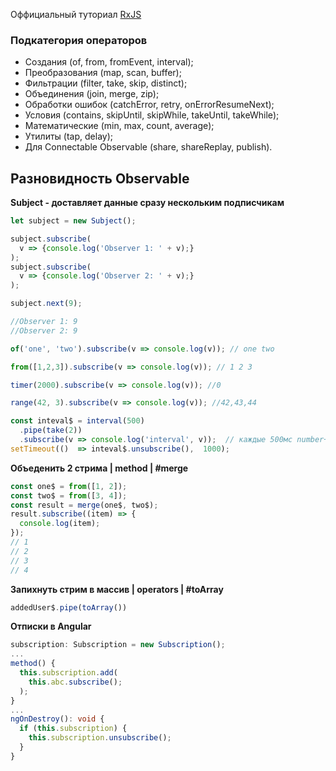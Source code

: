 Оффициальный туториал  [RxJS]([http://reactivex.io/rxjs/manual/tutorial.html](http://reactivex.io/rxjs/manual/tutorial.html))

### Подкатегория операторов
-   Создания (of, from, fromEvent, interval);
-   Преобразования (map, scan, buffer);
-   Фильтрации (filter, take, skip, distinct);
-   Объединения (join, merge, zip);
-   Обработки ошибок (catchError, retry, onErrorResumeNext);
-   Условия (contains, skipUntil, skipWhile, takeUntil, takeWhile);
-   Математические (min, max, count, average);
-   Утилиты (tap, delay);
-   Для Connectable Observable (share, shareReplay, publish).

## Разновидность Observable

**Subject - доставляет данные сразу нескольким подписчикам**
```ts
let subject = new Subject();

subject.subscribe(
  v => {console.log('Observer 1: ' + v);}
);
subject.subscribe(
  v => {console.log('Observer 2: ' + v);}
);

subject.next(9);

//Observer 1: 9
//Observer 2: 9
```

```ts
of('one', 'two').subscribe(v => console.log(v)); // one two
```
```ts
from([1,2,3]).subscribe(v => console.log(v)); // 1 2 3
```
```ts
timer(2000).subscribe(v => console.log(v)); //0
```
```ts
range(42, 3).subscribe(v => console.log(v)); //42,43,44
```
```ts
const inteval$ = interval(500)
  .pipe(take(2))
  .subscribe(v => console.log('interval', v));  // каждые 500мс number++
setTimeout(()  => inteval$.unsubscribe(),  1000);
```

**Объеденить 2 стрима | method | #merge**
```ts
const one$ = from([1, 2]);  
const two$ = from([3, 4]);  
const result = merge(one$, two$);  
result.subscribe((item) => {  
  console.log(item);  
});
// 1
// 2
// 3
// 4
```
**Запихнуть стрим в массив | operators | #toArray**
```ts
addedUser$.pipe(toArray())
```

**Отписки в Angular**
```ts
subscription: Subscription = new Subscription();
...
method() {
  this.subscription.add(  
    this.abc.subscribe();
  );
}
...
ngOnDestroy(): void {  
  if (this.subscription) {  
    this.subscription.unsubscribe();
  }
}
```

<!--stackedit_data:
eyJoaXN0b3J5IjpbMTgyMjg2ODUzMyw4MDI4ODU1MTcsMjA5Mz
U5OTA5NiwtMzMyNDM5MDM2LDE2MDM1ODkzNTksLTIwNjAzODEy
MTIsNTMyNTQ3OTQxLC0xNjQ3NDI0NjIxLC04MTMzNTgzNiwtMT
U0MzEyNTY0NywxMDY4ODY1NDgzLDczMDk5ODExNl19
-->